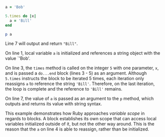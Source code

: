 ```Ruby
a = 'Bob'

5.times do |x|  
  a = 'Bill'
end

p a
```
Line 7 will output and return `"Bill"`.

On line 1, local variable `a` is initialized and references a string object with the value `'Bob'.

On line 3, the `times` method is called on the integer `5` with one parameter, `x`, and is passed a `do...end` block (lines 3 - 5) as an argument. Although `5.times` instructs the block to be iterated 5 times, each iteration only reassigns `a` to reference the string `'Bill'`. Therefore, on the last iteration, the loop is complete and the reference to `'Bill'` remains.

On line 7, the value of `a` is passed as an argument to the `p` method, which outputs and returns its value with string syntax.

This example demonstrates how Ruby approaches _variable scope_ in regards to blocks. A block establishes its own scope that can access local variables initialized outside of it, but not the other way around. This is the reason that the `a` on line 4 is able to reassign, rather than be initialized.